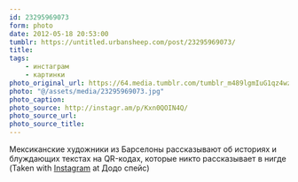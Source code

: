 ```yaml
---
id: 23295969073
form: photo
date: 2012-05-18 20:53:00
tumblr: https://untitled.urbansheep.com/post/23295969073/
title:
tags:
    - инстаграм
    - картинки
photo_original_url: https://64.media.tumblr.com/tumblr_m489lgmIuG1qz4wzio1_640.jpg
photo: "@/assets/media/23295969073.jpg"
photo_caption:
photo_source: http://instagr.am/p/Kxn0QOIN4Q/
photo_source_url:
photo_source_title:
---
```


<p>Мексиканские художники из Барселоны рассказывают об историях и блуждающих текстах на QR-кодах, которые никто рассказывает в нигде (Taken with <a href="http://instagr.am">Instagram</a> at Додо спейс)</p>
